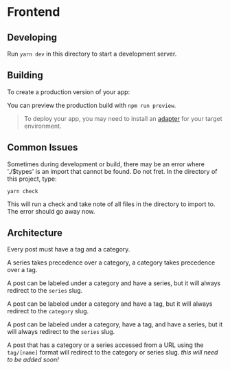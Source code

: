 # Frontend

## Developing

Run `yarn dev` in this directory to start a development server.

## Building

To create a production version of your app:

You can preview the production build with `npm run preview`.

> To deploy your app, you may need to install an [adapter](https://kit.svelte.dev/docs/adapters) for your target environment.

## Common Issues

Sometimes during development or build, there may be an error where './$types' is an import that cannot be found. Do not fret. In the directory of this project, type:

`yarn check`

This will run a check and take note of all files in the directory to import to. The error should go away now.

## Architecture

Every post must have a tag and a category.

A series takes precedence over a category, a category takes precedence over a tag.

A post can be labeled under a category and have a series, but it will always redirect to the `series` slug.

A post can be labeled under a category and have a tag, but it will always redirect to the `category` slug.

A post can be labeled under a category, have a tag, and have a series, but it will always redirect to the `series` slug.

A post that has a category or a series accessed from a URL using the `tag/[name]` format will redirect to the category or series slug. *this will need to be added soon!*
